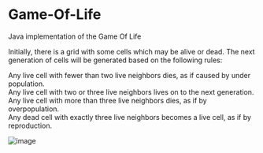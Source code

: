 # Game-Of-Life
Java implementation of the Game Of Life

Initially, there is a grid with some cells which may be alive or dead. The next generation of cells will be generated based on the following rules: 
 
Any live cell with fewer than two live neighbors dies, as if caused by under population.  
Any live cell with two or three live neighbors lives on to the next generation.  
Any live cell with more than three live neighbors dies, as if by overpopulation.   
Any dead cell with exactly three live neighbors becomes a live cell, as if by reproduction.  

![image](https://user-images.githubusercontent.com/63020842/147186212-90fa62d2-f2cb-407e-a666-5023bfaf3052.png)

